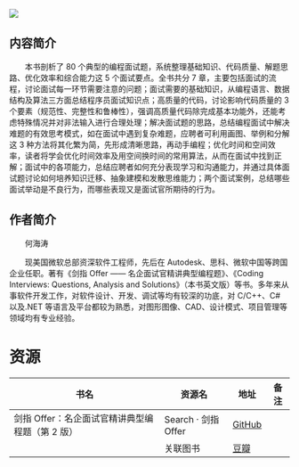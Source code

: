 ![](http://img3m4.ddimg.cn/0/28/24242724-1_u_6.jpg)

## 内容简介

　　本书剖析了 80 个典型的编程面试题，系统整理基础知识、代码质量、解题思路、优化效率和综合能力这 5 个面试要点。全书共分 7 章，主要包括面试的流程，讨论面试每一环节需要注意的问题；面试需要的基础知识，从编程语言、数据结构及算法三方面总结程序员面试知识点；高质量的代码，讨论影响代码质量的 3 个要素（规范性、完整性和鲁棒性），强调高质量代码除完成基本功能外，还能考虑特殊情况并对非法输入进行合理处理；解决面试题的思路，总结编程面试中解决难题的有效思考模式，如在面试中遇到复杂难题，应聘者可利用画图、举例和分解这 3 种方法将其化繁为简，先形成清晰思路，再动手编程；优化时间和空间效率，读者将学会优化时间效率及用空间换时间的常用算法，从而在面试中找到正解；面试中的各项能力，总结应聘者如何充分表现学习和沟通能力，并通过具体面试题讨论如何培养知识迁移、抽象建模和发散思维能力；两个面试案例，总结哪些面试举动是不良行为，而哪些表现又是面试官所期待的行为。

## 作者简介

　　何海涛

　　现美国微软总部资深软件工程师，先后在 Autodesk、思科、微软中国等跨国企业任职。著有《剑指 Offer —— 名企面试官精讲典型编程题》、《Coding Interviews: Questions, Analysis and Solutions》（本书英文版）等书。多年来从事软件开发工作，对软件设计、开发、调试等均有较深的功底，对 C/C++、C# 以及.NET 等语言及平台都较为熟悉，对图形图像、CAD、设计模式、项目管理等领域均有专业经验。

# 资源

|书名|资源名|地址|备注|
|---|---|---|---|
|剑指 Offer：名企面试官精讲典型编程题（第 2 版）|Search · 剑指Offer|[GitHub](https://github.com/search?q=%E5%89%91%E6%8C%87Offer)||
||关联图书|[豆瓣](https://book.douban.com/subject/27008702/)||
